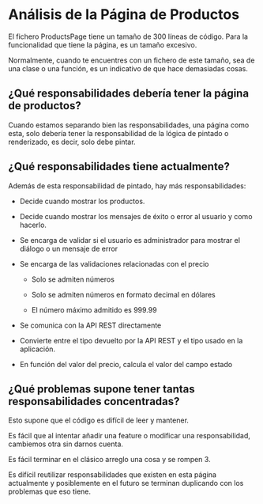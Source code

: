 # Análisis de la Página de Productos

El fichero ProductsPage tiene un tamaño de 300 líneas de código. Para la funcionalidad que tiene la página, es un tamaño excesivo.

Normalmente, cuando te encuentres con un fichero de este tamaño, sea de una clase o una función, es un indicativo de que hace demasiadas cosas.

## ¿Qué responsabilidades debería tener la página de productos?

Cuando estamos separando bien las responsabilidades, una página como esta, solo debería tener la responsabilidad de la lógica de pintado o renderizado, es decir, solo debe pintar.

## ¿Qué responsabilidades tiene actualmente?

Además de esta responsabilidad de pintado, hay más responsabilidades:

- Decide cuando mostrar los productos.

- Decide cuando mostrar los mensajes de éxito o error al usuario y como hacerlo.

- Se encarga de validar si el usuario es administrador para mostrar el diálogo o un mensaje de error

- Se encarga de las validaciones relacionadas con el precio

  - Solo se admiten números

  - Solo se admiten números en formato decimal en dólares

  - El número máximo admitido es 999.99

- Se comunica con la API REST directamente

- Convierte entre el tipo devuelto por la API REST y el tipo usado en la aplicación.

- En función del valor del precio, calcula el valor del campo estado

## ¿Qué problemas supone tener tantas responsabilidades concentradas?

Esto supone que el código es difícil de leer y mantener.

Es fácil que al intentar añadir una feature o modificar una responsabilidad, cambiemos otra sin darnos cuenta.

Es fácil terminar en el clásico arreglo una cosa y se rompen 3.

Es difícil reutilizar responsabilidades que existen en esta página actualmente y posiblemente en el futuro se terminan duplicando con los problemas que eso tiene.
